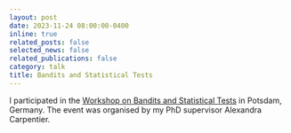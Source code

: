 ```yaml
---
layout: post
date: 2023-11-24 08:00:00-0400
inline: true
related_posts: false
selected_news: false
related_publications: false
category: talk
title: Bandits and Statistical Tests
---
```

I participated in the <a href="https://www.cvernade.com/workshops/workshop-tests-and-bandits-in-potsdam-2023">Workshop on Bandits and Statistical Tests</a> in Potsdam, Germany. The event was organised by my PhD supervisor Alexandra Carpentier. 
